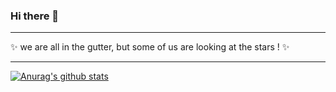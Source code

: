 ### Hi there 👋

------

✨ we are all in the gutter, but some of us are looking at the stars ! ✨ 

------

[![Anurag's github stats](https://github-readme-stats.vercel.app/api?username=walesu&count_private=true&show_icons=true&theme=radical)](https://github.com/walesu)




